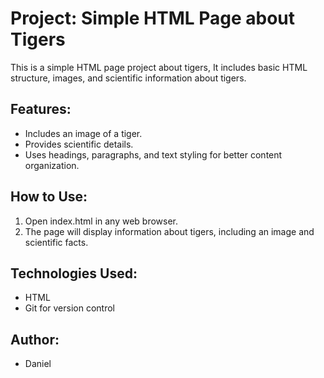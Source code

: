 # Project: Simple HTML Page about Tigers

This is a simple HTML page project about tigers, It includes basic HTML structure, images, and scientific information about tigers.

## Features:
- Includes an image of a tiger.
- Provides scientific details.
- Uses headings, paragraphs, and text styling for better content organization.

## How to Use:
1. Open index.html in any web browser.
2. The page will display information about tigers, including an image and scientific facts.

## Technologies Used:
- HTML
- Git for version control

## Author:
- Daniel
